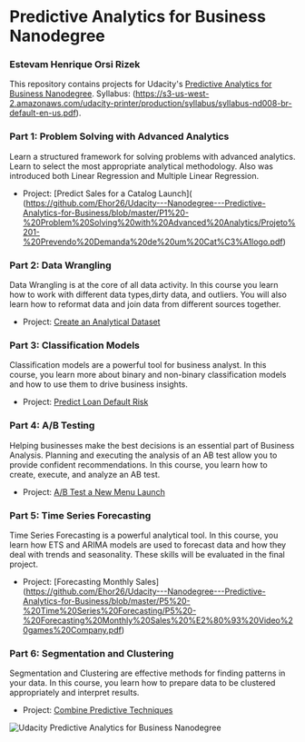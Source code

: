 # Predictive Analytics for Business Nanodegree

### Estevam Henrique Orsi Rizek

This repository contains projects for Udacity's [Predictive Analytics for Business Nanodegree]( https://www.udacity.com/course/predictive-analytics-for-business-nanodegree--nd008).
Syllabus: (https://s3-us-west-2.amazonaws.com/udacity-printer/production/syllabus/syllabus-nd008-br-default-en-us.pdf).

### Part 1: Problem Solving with Advanced Analytics

Learn a structured framework for solving problems with advanced analytics. Learn to select the most appropriate analytical methodology. Also was introduced both Linear Regression and Multiple Linear Regression.

- Project: [Predict Sales for a Catalog Launch]( (https://github.com/Ehor26/Udacity---Nanodegree---Predictive-Analytics-for-Business/blob/master/P1%20-%20Problem%20Solving%20with%20Advanced%20Analytics/Projeto%201-%20Prevendo%20Demanda%20de%20um%20Cat%C3%A1logo.pdf)

### Part 2: Data Wrangling
Data Wrangling is at the core of all data activity. In this course you learn how to work with different data types,dirty data, and outliers. You will also learn how to reformat data and join data from different sources together.

- Project: [Create an Analytical Dataset]( https://github.com/Ehor26/Udacity---Nanodegree---Predictive-Analytics-for-Business/blob/master/P2%20-%20Creating%20an%20Analytical%20Dataset/P_2.1%20-%20Creating%20an%20Analytical%20Dataset/Project%202.1%20Data%20Cleanup.pdf)

### Part 3: Classification Models
Classification models are a powerful tool for business analyst. In this course, you learn more about binary and non-binary classification models and how to use them to drive business insights.

- Project: [Predict Loan Default Risk]( https://github.com/Ehor26/Udacity---Nanodegree---Predictive-Analytics-for-Business/blob/master/P2%20-%20Creating%20an%20Analytical%20Dataset/P_2.2%20-%20More%20on%20Predictor%20Variables/Projeto%202%20-%20Recomenda%C3%A7%C3%A3o.pdf)

### Part 4: A/B Testing
Helping businesses make the best decisions is an essential part of Business Analysis. Planning and executing the analysis of an AB test allow you to provide confident recommendations. In this course, you learn how to create, execute, and analyze an AB test.

- Project: [A/B Test a New Menu Launch]( https://github.com/Ehor26/Udacity---Nanodegree---Predictive-Analytics-for-Business/blob/master/P4%20-%20A_B%20Testing%20for%20Business%20Analysts/Projeto%20-%20Prevendo%20o%20Impacto%20do%20Lan%C3%A7amento%20de%20um%20novo%20Menu.pdf)

### Part 5: Time Series Forecasting
Time Series Forecasting is a powerful analytical tool. In this course, you learn how ETS and ARIMA models are used to forecast data and how they deal with trends and seasonality. These skills will be evaluated in the final project.


- Project: [Forecasting Monthly Sales] (https://github.com/Ehor26/Udacity---Nanodegree---Predictive-Analytics-for-Business/blob/master/P5%20-%20Time%20Series%20Forecasting/P5%20-%20Forecasting%20Monthly%20Sales%20%E2%80%93%20Video%20games%20Company.pdf)

### Part 6: Segmentation and Clustering
Segmentation and Clustering are effective methods for finding patterns in your data. In this course, you learn how to prepare data to be clustered appropriately and interpret results.

- Project: [Combine Predictive Techniques]( https://github.com/Ehor26/Udacity---Nanodegree---Predictive-Analytics-for-Business/blob/master/P6%20-%20Segmentation%20and%20Clustering/P7%20-%20Capstone%20de%20an%C3%A1lise%20preditiva.pdf)

![Udacity Predictive Analytics for Business Nanodegree]( https://confirm.udacity.com/25MAP44H)
